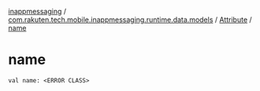 [inappmessaging](../../index.md) / [com.rakuten.tech.mobile.inappmessaging.runtime.data.models](../index.md) / [Attribute](index.md) / [name](./name.md)

# name

`val name: <ERROR CLASS>`